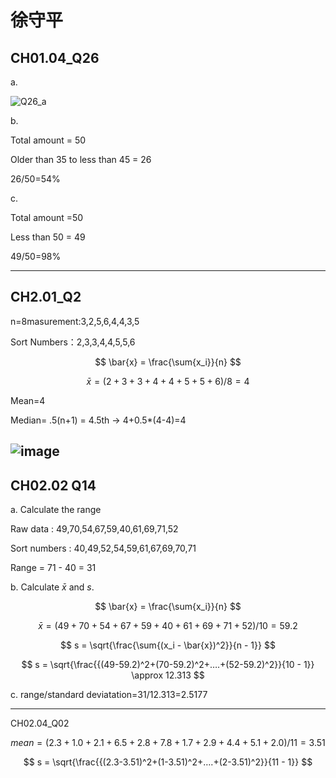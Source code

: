 # 徐守平

## CH01.04_Q26

a.

![Q26_a](https://github.com/user-attachments/assets/29564c89-02ad-425d-87ef-b2348a6101ce)

b.

Total amount = 50

Older than 35 to less than 45 = 26

26/50=54%

c.

Total amount =50

Less than 50 = 49

49/50=98%

-----------------------------------------------------------------------
## CH2.01_Q2

n=8masurement:3,2,5,6,4,4,3,5

Sort Numbers：2,3,3,4,4,5,5,6


$$
\bar{x} = \frac{\sum{x_i}}{n}
$$

$$
\bar{x} =(2+3+3+4+4+5+5+6)/8=4
$$

Mean=4

Median= .5(n+1) = 4.5th → 4+0.5*(4-4)=4

![image](https://github.com/user-attachments/assets/c2361833-544b-4c31-8cb0-e8a4a2de1776)
-----------------------------------------------------------------------
## CH02.02 Q14

a. Calculate the range

Raw data : 49,70,54,67,59,40,61,69,71,52

Sort numbers : 40,49,52,54,59,61,67,69,70,71

Range = 71 - 40 = 31


b. Calculate $\bar{x}$ and *s*.


$$
\bar{x} = \frac{\sum{x_i}}{n}
$$

$$
\bar{x} =( 49 + 70 + 54 + 67 + 59 + 40 + 61 + 69 + 71 + 52 ) / 10 = 59.2
$$

$$
s = \sqrt{\frac{\sum{(x_i - \bar{x})^2}}{n - 1}}
$$

$$
s = \sqrt{\frac{{(49-59.2)^2+(70-59.2)^2+….+(52-59.2)^2}}{10 - 1}} \approx 12.313
$$

c. range/standard deviatation=31/12.313=2.5177

---------------------------------------------------------------------------
CH02.04_Q02 

$$
mean = (2.3+1.0+2.1+6.5+2.8+7.8+1.7+2.9+4.4+5.1+2.0)/11=3.51
$$

$$
s = \sqrt{\frac{{(2.3-3.51)^2+(1-3.51)^2+….+(2-3.51)^2}}{11 - 1}}
$$
